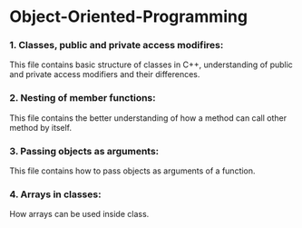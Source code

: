 # Object-Oriented-Programming

### 1. Classes, public and private access modifires:
This file contains basic structure of classes in C++, understanding of public and private access modifiers and their differences.

### 2. Nesting of member functions:
This file contains the better understanding of how a method can call other method by itself.

### 3. Passing objects as arguments:
This file contains how to pass objects as arguments of a function.

### 4. Arrays in classes:
How arrays can be used inside class.
